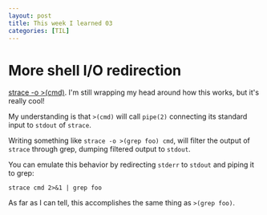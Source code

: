 ```yaml
---
layout: post
title: This week I learned 03
categories: [TIL]
---
```



# More shell I/O redirection

[strace -o >(cmd)](https://news.ycombinator.com/item?id=22029171). I'm still wrapping my head around how this works, but it's really cool! 

My understanding is that `>(cmd)` will call `pipe(2)` connecting its standard input to `stdout` of `strace`. 

Writing something like `strace -o >(grep foo) cmd`, will filter the output of `strace` through grep, dumping filtered output to `stdout`. 

You can emulate this behavior by redirecting `stderr` to `stdout` and piping it to grep:

`strace cmd 2>&1 | grep foo` 

As far as I can tell, this accomplishes the same thing as `>(grep foo)`.